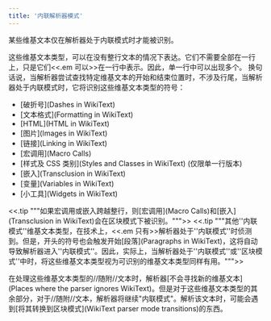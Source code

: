 ```yaml
---
title: '内联解析器模式'
---
```


某些维基文本仅在解析器处于内联模式时才能被识别。

这些维基文本类型，可以在没有整行文本的情况下表达。它们不需要全部在一行上，只是它们<<.em 可以>>在一行中表示。因此，单一行中可以出现多个。 换句话说，当解析器尝试查找特定维基文本的开始和结束位置时，不涉及行尾，当解析器处于内联模式时，它将识别这些维基文本类型的符号：

* [破折号](Dashes in WikiText)
* [文本格式](Formatting in WikiText)
* [HTML](HTML in WikiText)
* [图片](Images in WikiText)
* [链接](Linking in WikiText)
* [宏调用](Macro Calls)
* [样式及 CSS 类别](Styles and Classes in WikiText) (仅限单一行版本)
* [嵌入](Transclusion in WikiText)
* [变量](Variables in WikiText)
* [小工具](Widgets in WikiText)

<<.tip """如果宏调用或嵌入跨越整行，则[宏调用](Macro Calls)和[嵌入](Transclusion in WikiText)会在区块模式下被识别。""">>
<<.tip """其他''内联模式''维基文本类型，在技术上，<<.em 只有>>解析器处于''内联模式''时侦测到。但是，开头的符号也会触发开始[段落](Paragraphs in WikiText)，这将自动导致解析器进入''内联模式''。因此，实际上，当解析器处于''内联模式''或''区块模式''中时，将这些维基文本类型视为可识别的维基文本类型同样有用。""">>

在处理这些维基文本类型的//随附//文本时，解析器[不会寻找新的维基文本](Places where the parser ignores WikiText)。但是对于这些维基文本类型的其余部分，对于//随附//文本，解析器将继续"内联模式"。解析该文本时，可能会遇到[将其转换到区块模式](WikiText parser mode transitions)的东西。